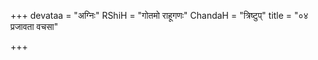 +++
devataa = "अग्निः"
RShiH = "गोतमो राहूगणः"
ChandaH = "त्रिष्टुप्"
title = "०४ प्रजावता वचसा"

+++
